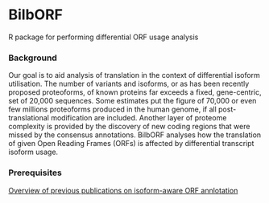 # BilbORF
R package for performing differential ORF usage analysis  

### Background

Our goal is to aid analysis of translation in the context of differential isoform utilisation. The number of variants and isoforms, or as has been recently proposed proteoforms, of known proteins far exceeds a fixed, gene-centric, set of 20,000 sequences. Some estimates put the figure of 70,000 or even few millions proteoforms produced in the human genome, if all post-translational modification are included. Another layer of proteome complexity is provided by the discovery of new coding regions that were missed by the consensus annotations. BilbORF analyses how the translation of given Open Reading Frames (ORFs) is affected by differential transcript isoform usage. 

### Prerequisites 

[Overview of previous publications on isoform-aware ORF annlotation](https://github.com/ashakru/BilbORF/blob/main/doc/prerequisites.md)
